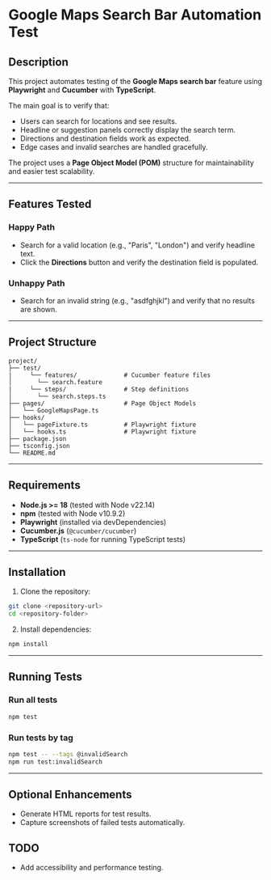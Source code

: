 # Google Maps Search Bar Automation Test

## Description

This project automates testing of the **Google Maps search bar** feature using **Playwright** and **Cucumber** with **TypeScript**.  

The main goal is to verify that:
- Users can search for locations and see results.
- Headline or suggestion panels correctly display the search term.
- Directions and destination fields work as expected.
- Edge cases and invalid searches are handled gracefully.

The project uses a **Page Object Model (POM)** structure for maintainability and easier test scalability.  

---

## Features Tested

### Happy Path
- Search for a valid location (e.g., "Paris", "London") and verify headline text.
- Click the **Directions** button and verify the destination field is populated.

### Unhappy Path
- Search for an invalid string (e.g., "asdfghjkl") and verify that no results are shown.

---

## Project Structure

```
project/
├── test/ 
|     └── features/             # Cucumber feature files
│       └── search.feature
|     └── steps/                # Step definitions
│       └── search.steps.ts
├── pages/                      # Page Object Models
│   └── GoogleMapsPage.ts
├── hooks/                 
│   └── pageFixture.ts          # Playwright fixture 
│   └── hooks.ts                # Playwright fixture 
├── package.json
├── tsconfig.json
└── README.md
```

---

## Requirements

- **Node.js >= 18** (tested with Node v22.14)
- **npm** (tested with Node v10.9.2)
- **Playwright** (installed via devDependencies)
- **Cucumber.js** (`@cucumber/cucumber`)
- **TypeScript** (`ts-node` for running TypeScript tests)

---

## Installation

1. Clone the repository:

```bash
git clone <repository-url>
cd <repository-folder>
```

2. Install dependencies:
   
```bash
npm install
```

---

## Running Tests

### Run all tests

```bash
npm test
```

### Run tests by tag

```bash
npm test -- --tags @invalidSearch
npm run test:invalidSearch
```

---

## Optional Enhancements

- Generate HTML reports for test results.
- Capture screenshots of failed tests automatically.

## TODO

- Add accessibility and performance testing.
